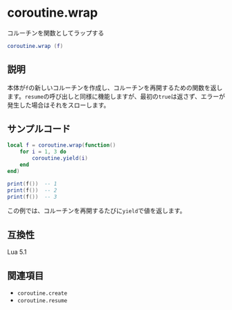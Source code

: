 # coroutine.wrap

コルーチンを関数としてラップする

```lua
coroutine.wrap (f)
```

## 説明

本体が`f`の新しいコルーチンを作成し、コルーチンを再開するための関数を返します。`resume`の呼び出しと同様に機能しますが、最初の`true`は返さず、エラーが発生した場合はそれをスローします。

## サンプルコード

```lua
local f = coroutine.wrap(function()
    for i = 1, 3 do
        coroutine.yield(i)
    end
end)

print(f())  -- 1
print(f())  -- 2
print(f())  -- 3
```

この例では、コルーチンを再開するたびに`yield`で値を返します。

## 互換性

Lua 5.1

## 関連項目

- `coroutine.create`
- `coroutine.resume`
